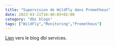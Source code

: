 ```yaml
---
title: "Supervision de WildFly dans Prometheus"
date: 2023-03-21T16:40:03+02:00
category: "dbi blogs"
tags: ["WildFly","Monitoring","Prometheus"]
---
```


[Lien](https://www.dbi-services.com/blog/wildfly-monitoring-in-prometheus/) vers le blog dbi services.